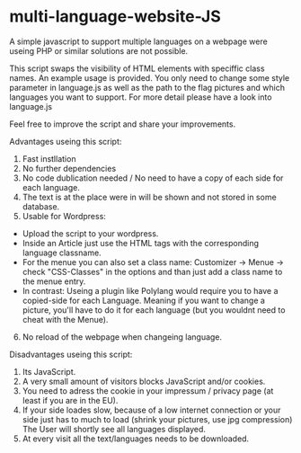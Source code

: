 # multi-language-website-JS
A simple javascript to support multiple languages on a webpage were useing PHP or similar solutions are not possible.

This script swaps the visibility of HTML elements with speciffic class names. An example usage is provided.
You only need to change some style parameter in language.js as well as the path to the flag pictures and which languages you want to support.
For more detail please have a look into language.js

Feel free to improve the script and share your improvements.

Advantages useing this script:
1. Fast instllation
2. No further dependencies
3. No code dublication needed / No need to have a copy of each side for each language.
4. The text is at the place were in will be shown and not stored in some database.
5. Usable for Wordpress:
 * Upload the script to your wordpress.
 * Inside an Article just use the HTML tags with the corresponding language classname.
 * For the menue you can also set a class name: Customizer -> Menue -> check "CSS-Classes" in the options and than just add a class name to the menue entry.
 * In contrast: Useing a plugin like Polylang would require you to have a copied-side for each Language. Meaning if you want to change a picture, you'll have to do it for each language (but you wouldnt need to cheat with the Menue).
6. No reload of the webpage when changeing language.

Disadvantages useing this script:
1. Its JavaScript.
2. A very small amount of visitors blocks JavaScript and/or cookies.
3. You need to adress the cookie in your impressum / privacy page (at least if you are in the EU).
4. If your side loades slow, because of a low internet connection or your side just has to much to load (shrink your pictures, use jpg compression)
   The User will shortly see all languages displayed.
5. At every visit all the text/languages needs to be downloaded.



